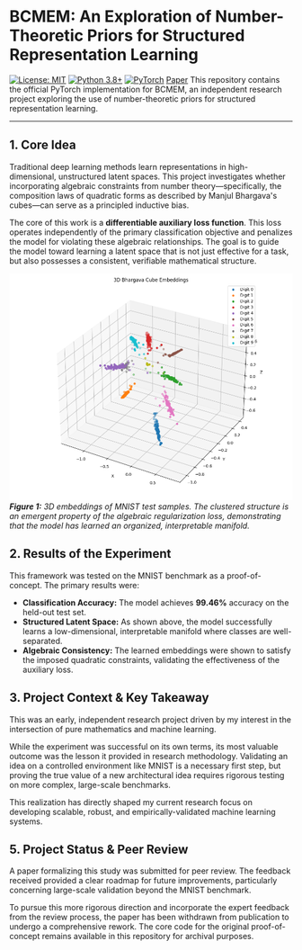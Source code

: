 # BCMEM: An Exploration of Number-Theoretic Priors for Structured Representation Learning

[![License: MIT](https://img.shields.io/badge/License-MIT-yellow.svg)](https://opensource.org/licenses/MIT)
[![Python 3.8+](https://img.shields.io/badge/Python-3.8+-blue.svg)](https://www.python.org/downloads/)
[![PyTorch](https://img.shields.io/badge/PyTorch-Framework-EE4C2C.svg)](https://pytorch.org/)
[Paper](/bcmem_icaa.pdf)
This repository contains the official PyTorch implementation for BCMEM, an independent research project exploring the use of number-theoretic priors for structured representation learning.

---

## 1. Core Idea

Traditional deep learning methods learn representations in high-dimensional, unstructured latent spaces. This project investigates whether incorporating algebraic constraints from number theory—specifically, the composition laws of quadratic forms as described by Manjul Bhargava's cubes—can serve as a principled inductive bias.

The core of this work is a **differentiable auxiliary loss function**. This loss operates independently of the primary classification objective and penalizes the model for violating these algebraic relationships. The goal is to guide the model toward learning a latent space that is not just effective for a task, but also possesses a consistent, verifiable mathematical structure.

![3D Bhargava Cube Embeddings](/bhargava_cube_3d_visualization.png)
_**Figure 1:** 3D embeddings of MNIST test samples. The clustered structure is an emergent property of the algebraic regularization loss, demonstrating that the model has learned an organized, interpretable manifold._

## 2. Results of the Experiment

This framework was tested on the MNIST benchmark as a proof-of-concept. The primary results were:

-   **Classification Accuracy:** The model achieves **99.46%** accuracy on the held-out test set.
-   **Structured Latent Space:** As shown above, the model successfully learns a low-dimensional, interpretable manifold where classes are well-separated.
-   **Algebraic Consistency:** The learned embeddings were shown to satisfy the imposed quadratic constraints, validating the effectiveness of the auxiliary loss.

## 3. Project Context & Key Takeaway

This was an early, independent research project driven by my interest in the intersection of pure mathematics and machine learning.

While the experiment was successful on its own terms, its most valuable outcome was the lesson it provided in research methodology. Validating an idea on a controlled environment like MNIST is a necessary first step, but proving the true value of a new architectural idea requires rigorous testing on more complex, large-scale benchmarks.

This realization has directly shaped my current research focus on developing scalable, robust, and empirically-validated machine learning systems.

## 5. Project Status & Peer Review

A paper formalizing this study was submitted for peer review. The feedback received provided a clear roadmap for future improvements, particularly concerning large-scale validation beyond the MNIST benchmark.

To pursue this more rigorous direction and incorporate the expert feedback from the review process, the paper has been withdrawn from publication to undergo a comprehensive rework. The core code for the original proof-of-concept remains available in this repository for archival purposes.
